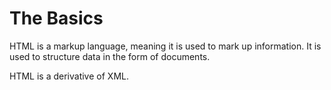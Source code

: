 # The Basics

HTML is a markup language, meaning it is used to mark up information.
It is used to structure data in the form of documents.

HTML is a derivative of XML.


